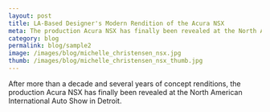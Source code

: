 ```yaml
---
layout: post
title: LA-Based Designer's Modern Rendition of the Acura NSX
meta: The production Acura NSX has finally been revealed at the North American International Auto Show.
category: blog
permalink: blog/sample2
image: /images/blog/michelle_christensen_nsx.jpg
thumb: /images/blog/michelle_christensen_nsx_thumb.jpg
---
```


After more than a decade and several years of concept renditions, the production Acura NSX has finally been revealed at the North American International Auto Show in Detroit.